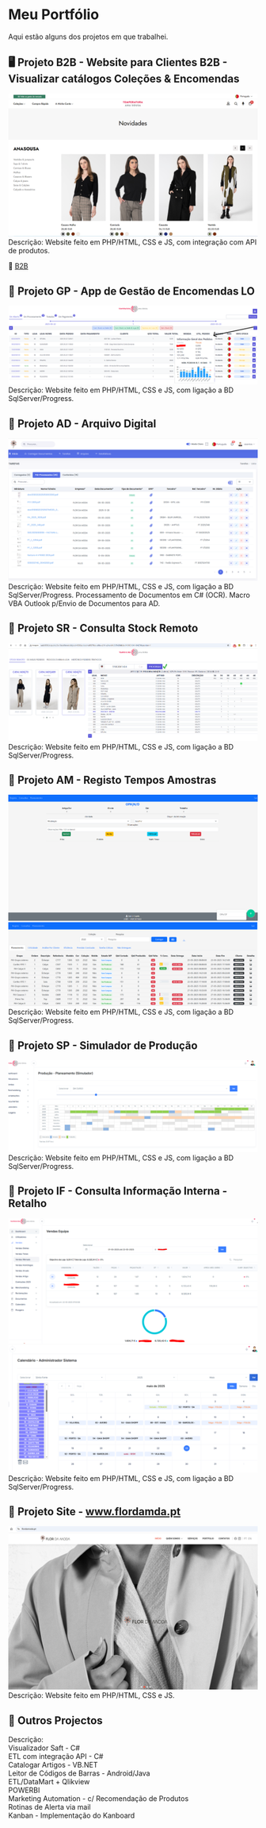# Meu Portfólio
Aqui estão alguns dos projetos em que trabalhei.

## 🖥 Projeto B2B - Website para Clientes B2B - Visualizar catálogos Coleções & Encomendas
![Print do projeto B2B](https://github.com/cafc3/portfolio/blob/main/B2B2.PNG)
Descrição: Website feito em PHP/HTML, CSS e JS, com integração com API de produtos.

🔗 [B2B](https://b2b.anasousa.com/public/?a=login)

## 📱 Projeto GP - App de Gestão de Encomendas LO
![Print do projeto 1](https://github.com/cafc3/portfolio/blob/main/GP1.PNG)
Descrição: Website feito em PHP/HTML, CSS e JS, com ligação a BD SqlServer/Progress.

## 📱 Projeto AD - Arquivo Digital
![Print do projeto AD](https://github.com/cafc3/portfolio/blob/main/AD2.PNG)
Descrição: Website feito em PHP/HTML, CSS e JS, com ligação a BD SqlServer/Progress. Processamento de Documentos em C# (OCR). Macro VBA Outlook p/Envio de Documentos para AD.

## 📱 Projeto SR - Consulta Stock Remoto
![Print do projeto AD](https://github.com/cafc3/portfolio/blob/main/SR.PNG)
Descrição: Website feito em PHP/HTML, CSS e JS, com ligação a BD SqlServer/Progress.

## 📱 Projeto AM - Registo Tempos Amostras
![Print do projeto AD](https://github.com/cafc3/portfolio/blob/main/AMOSTRAS.PNG)
![Print do projeto AD](https://github.com/cafc3/portfolio/blob/main/AMOSTRAS1.PNG)
Descrição: Website feito em PHP/HTML, CSS e JS, com ligação a BD SqlServer/Progress.

## 📱 Projeto SP - Simulador de Produção
![Print do projeto AD](https://github.com/cafc3/portfolio/blob/main/SP.PNG)
Descrição: Website feito em PHP/HTML, CSS e JS, com ligação a BD SqlServer/Progress.

## 📱 Projeto IF - Consulta Informação Interna - Retalho
![Print do projeto IF](https://github.com/cafc3/portfolio/blob/main/GII.PNG)
![Print do projeto IF](https://github.com/cafc3/portfolio/blob/main/GII2.PNG)
Descrição: Website feito em PHP/HTML, CSS e JS, com ligação a BD SqlServer/Progress.

## 📱 Projeto Site - www.flordamda.pt
![Print do projeto Site](https://github.com/cafc3/portfolio/blob/main/FM.PNG)
Descrição: Website feito em PHP/HTML, CSS e JS.

## 📱 Outros Projectos
Descrição:  
Visualizador Saft - C#  
ETL com integração API - C#   
Catalogar Artigos - VB.NET  
Leitor de Códigos de Barras - Android/Java  
ETL/DataMart + Qlikview  
POWERBI  
Marketing Automation - c/ Recomendação de Produtos  
Rotinas de Alerta via mail  
Kanban - Implementação do Kanboard  

